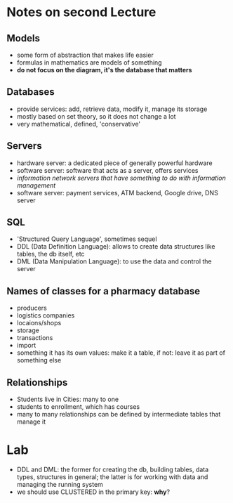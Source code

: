 # Notes on second Lecture

## Models

- some form of abstraction that makes life easier
- formulas in mathematics are models of something
- __do not focus on the diagram, it's the database that matters__

## Databases

- provide services: add, retrieve data, modify it, manage its storage
- mostly based on set theory, so it does not change a lot
- very mathematical, defined, 'conservative'

## Servers

- hardware server: a dedicated piece of generally powerful hardware
- software server: software that acts as a server, offers services
- _information network servers that have something to do with information
  management_
- software server: payment services, ATM backend, Google drive, DNS server

## SQL

- 'Structured Query Language', sometimes sequel
- DDL (Data Definition Language): allows to create data structures like tables, the db itself, etc
- DML (Data Manipulation Language): to use the data and control the server

## Names of classes for a pharmacy database

- producers 
- logistics companies
- locaions/shops
- storage
- transactions
- import
- something it has its own values: make it a table, if not: leave it as part of
  something else

## Relationships

- Students live in Cities: many to one
- students to enrollment, which has courses
- many to many relationships can be defined by intermediate tables that manage it

# Lab

- DDL and DML: the former for creating the db, building tables, data types,
  structures in general; the latter is for working with data and managing the running system
- we should use CLUSTERED in the primary key: __why__?
